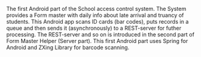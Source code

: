 The first Android part of the School access control system. The System provides a Form master with daily info about late arrival and truancy of students. This Android app scans ID cards (bar codes), puts records in a queue and then sends it (asynchronously) to a REST-server for futher processing. The REST-server and so on is introduced in the second part of Form Master Helper (Server part). This first Android part uses Spring for Android and ZXing Library for barcode scanning.  
